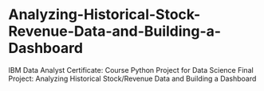 # Analyzing-Historical-Stock-Revenue-Data-and-Building-a-Dashboard
IBM Data Analyst Certificate: Course Python Project for Data Science
Final Project: Analyzing Historical Stock/Revenue Data and Building a Dashboard
